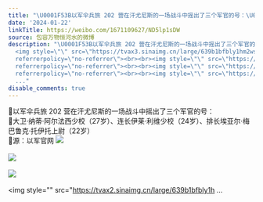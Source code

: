 ```yaml
---
title: "\U0001F53B以军伞兵旅 202 营在汗尤尼斯的一场战斗中摇出了三个军官的号：\U0001F53B大卫·纳蒂·阿尔法西少校（27岁）、连长伊莱·利维少校（24岁）、排长埃亚尔·梅巴鲁克..."
date: '2024-01-22'
linkTitle: https://weibo.com/1671109627/ND5lp1sDW
source: 包容万物恒河水的微博
description: "\U0001F53B以军伞兵旅 202 营在汗尤尼斯的一场战斗中摇出了三个军官的号：<br>\U0001F53B大卫·纳蒂·阿尔法西少校（27岁）、连长伊莱·利维少校（24岁）、排长埃亚尔·梅巴鲁克·托伊托上尉（22岁）<br>\U0001F53B源：以军官网
  <img style=\"\" src=\"https://tvax3.sinaimg.cn/large/639b1bfbly1hm2ws0y7c1j20nx0fagrs.jpg\"
  referrerpolicy=\"no-referrer\"><br><br><img style=\"\" src=\"https://tvax2.sinaimg.cn/large/639b1bfbly1hm2ws8bnugj20gt0e97at.jpg\"
  referrerpolicy=\"no-referrer\"><br><br><img style=\"\" src=\"https://tvax3.sinaimg.cn/large/639b1bfbly1hm2wu8793xj20ni09bwgu.jpg\"
  referrerpolicy=\"no-referrer\"><br><br><img style=\"\" src=\"https://tvax2.sinaimg.cn/large/639b1bfbly1h
  ..."
disable_comments: true
---
```

🔻以军伞兵旅 202 营在汗尤尼斯的一场战斗中摇出了三个军官的号：<br>🔻大卫·纳蒂·阿尔法西少校（27岁）、连长伊莱·利维少校（24岁）、排长埃亚尔·梅巴鲁克·托伊托上尉（22岁）<br>🔻源：以军官网 <img style="" src="https://tvax3.sinaimg.cn/large/639b1bfbly1hm2ws0y7c1j20nx0fagrs.jpg" referrerpolicy="no-referrer"><br><br><img style="" src="https://tvax2.sinaimg.cn/large/639b1bfbly1hm2ws8bnugj20gt0e97at.jpg" referrerpolicy="no-referrer"><br><br><img style="" src="https://tvax3.sinaimg.cn/large/639b1bfbly1hm2wu8793xj20ni09bwgu.jpg" referrerpolicy="no-referrer"><br><br><img style="" src="https://tvax2.sinaimg.cn/large/639b1bfbly1h ...